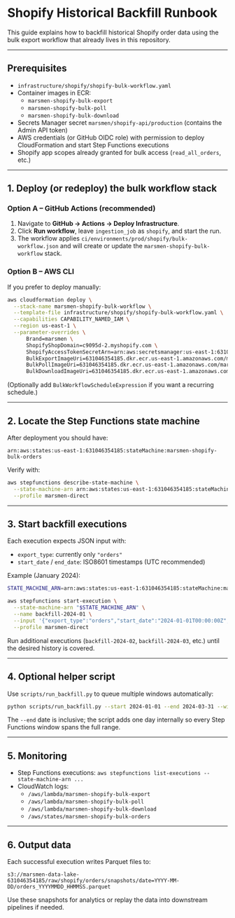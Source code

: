 # Shopify Historical Backfill Runbook

This guide explains how to backfill historical Shopify order data using the bulk export workflow that already lives in this repository.

---
## Prerequisites

- `infrastructure/shopify/shopify-bulk-workflow.yaml`
- Container images in ECR:
  - `marsmen-shopify-bulk-export`
  - `marsmen-shopify-bulk-poll`
  - `marsmen-shopify-bulk-download`
- Secrets Manager secret `marsmen/shopify-api/production` (contains the Admin API token)
- AWS credentials (or GitHub OIDC role) with permission to deploy CloudFormation and start Step Functions executions
- Shopify app scopes already granted for bulk access (`read_all_orders`, etc.)

---
## 1. Deploy (or redeploy) the bulk workflow stack

### Option A – GitHub Actions (recommended)
1. Navigate to **GitHub → Actions → Deploy Infrastructure**.
2. Click **Run workflow**, leave `ingestion_job` as `shopify`, and start the run.
3. The workflow applies `ci/environments/prod/shopify/bulk-workflow.json` and will create or update the `marsmen-shopify-bulk-workflow` stack.

### Option B – AWS CLI
If you prefer to deploy manually:
```bash
aws cloudformation deploy \
  --stack-name marsmen-shopify-bulk-workflow \
  --template-file infrastructure/shopify/shopify-bulk-workflow.yaml \
  --capabilities CAPABILITY_NAMED_IAM \
  --region us-east-1 \
  --parameter-overrides \
      Brand=marsmen \
      ShopifyShopDomain=c9095d-2.myshopify.com \
      ShopifyAccessTokenSecretArn=arn:aws:secretsmanager:us-east-1:631046354185:secret:marsmen/shopify-api/production-A5bdQY \
      BulkExportImageUri=631046354185.dkr.ecr.us-east-1.amazonaws.com/marsmen-shopify-bulk-export:latest \
      BulkPollImageUri=631046354185.dkr.ecr.us-east-1.amazonaws.com/marsmen-shopify-bulk-poll:latest \
      BulkDownloadImageUri=631046354185.dkr.ecr.us-east-1.amazonaws.com/marsmen-shopify-bulk-download:latest
```
(Optionally add `BulkWorkflowScheduleExpression` if you want a recurring schedule.)

---
## 2. Locate the Step Functions state machine

After deployment you should have:
```
arn:aws:states:us-east-1:631046354185:stateMachine:marsmen-shopify-bulk-orders
```
Verify with:
```bash
aws stepfunctions describe-state-machine \
  --state-machine-arn arn:aws:states:us-east-1:631046354185:stateMachine:marsmen-shopify-bulk-orders \
  --profile marsmen-direct
```

---
## 3. Start backfill executions

Each execution expects JSON input with:
- `export_type`: currently only `"orders"`
- `start_date` / `end_date`: ISO8601 timestamps (UTC recommended)

Example (January 2024):
```bash
STATE_MACHINE_ARN=arn:aws:states:us-east-1:631046354185:stateMachine:marsmen-shopify-bulk-orders

aws stepfunctions start-execution \
  --state-machine-arn "$STATE_MACHINE_ARN" \
  --name backfill-2024-01 \
  --input '{"export_type":"orders","start_date":"2024-01-01T00:00:00Z","end_date":"2024-01-31T23:59:59Z"}' \
  --profile marsmen-direct
```
Run additional executions (`backfill-2024-02`, `backfill-2024-03`, etc.) until the desired history is covered.

---
## 4. Optional helper script

Use `scripts/run_backfill.py` to queue multiple windows automatically:
```bash
python scripts/run_backfill.py --start 2024-01-01 --end 2024-03-31 --window 7
```
The `--end` date is inclusive; the script adds one day internally so every Step Functions window spans the full range.

---
## 5. Monitoring

- Step Functions executions: `aws stepfunctions list-executions --state-machine-arn ...`
- CloudWatch logs:
  - `/aws/lambda/marsmen-shopify-bulk-export`
  - `/aws/lambda/marsmen-shopify-bulk-poll`
  - `/aws/lambda/marsmen-shopify-bulk-download`
  - `/aws/states/marsmen-shopify-bulk-orders`

---
## 6. Output data

Each successful execution writes Parquet files to:
```
s3://marsmen-data-lake-631046354185/raw/shopify/orders/snapshots/date=YYYY-MM-DD/orders_YYYYMMDD_HHMMSS.parquet
```
Use these snapshots for analytics or replay the data into downstream pipelines if needed.
